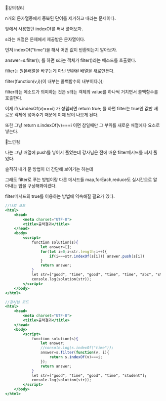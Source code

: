 📌강의정리

n개의 문자열중에서 중복된 단어를 제거하고 내라는 문제이다.

앞에서 사용했던 indexOf를 써서 풀어보자.

s라는 배열은 문제에서 제공받은 문자열이다.

먼저 indexOf("time")을 해서 어떤 값이 반환되는지 알아보자.

answer=s.filter(); 를 하면 s라는 객체가 filter()라는 메소드를 호출했다.

filter는 원본배열을 바꾸는게 아닌 변환된 배열을 새로만든다.

filter(function(v,i){이 내부는 콜백함수의 내부이다.});

filter라는 메소드가 의미하는 것은 s라는 객체의 value를 하나씩 거치면서 콜백함수를 호출한다.

이제 if(s.indexOf(v)===i) 가 성립되면 return true; 를 하면 filter는 true인 값만 새로운 객체에 넣어주기 때문에 이제 답이 나오게 된다.

또한 그냥 return s.indexOf(v)===i 이면 참일때만 그 부위를 새로운 배열에다 요소로 넣는다.

 

📌느낀점

나는 그냥 배열에 push를 넣어서 풀었는데 강사님은 전에 배운 filter메서드를 써서 풀었다.

솔직히 내가 푼 방법이 더 간단해 보이기는 하는데

그래도 filter로 푸는 방법이랑 다른 메서드들 map,forEach,reduce도 실시간으로 알아내는 법을 구상해봐야겠다. 

filter메서드의 true를 이용하는 방법에 익숙해질 필요가 있다.

```jsx
//나의 코드
<html>
    <head>
        <meta charset="UTF-8">
        <title>출력결과</title>
    </head>
    <body>
        <script>
            function solution(s){  
                let answer=[];
                for(let i=0;i<str.length;i++){
                    if(i===str.indexOf(s[i])) answer.push(s[i])
                }
                return answer;
            }
            let str=["good", "time", "good", "time", "time", "abc", "student"];
            console.log(solution(str));
        </script>
    </body>
</html>
```

```jsx
//강사님 코드
<html>
    <head>
        <meta charset="UTF-8">
        <title>출력결과</title>
    </head>
    <body>
        <script>
            function solution(s){  
                let answer;
                //console.log(s.indexOf("time"));
                answer=s.filter(function(v, i){
                    return s.indexOf(v)===i;
                });
                return answer;
            }
            let str=["good", "time", "good", "time", "student"];
            console.log(solution(str));
        </script>
    </body>
</html>
```
